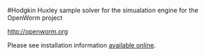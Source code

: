 #Hodgkin Huxley sample solver for the simualation engine for the OpenWorm project

http://openworm.org

Please see installation information [available online](http://bit.ly/NBuKjd).